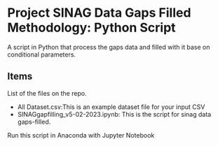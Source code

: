 # Project SINAG Data Gaps Filled Methodology: Python Script

A script in Python that process the gaps data and filled with it base on conditional parameters.



## Items

List of the files on the repo.

- All Dataset.csv:This is an example dataset file for your input CSV
- SINAGgapfilling_v5-02-2023.ipynb: This is the script for sinag data gaps-filled.

Run this script in Anaconda with Jupyter Notebook
